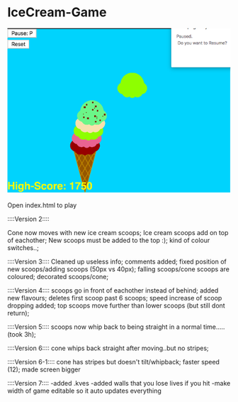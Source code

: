 # IceCream-Game

![alt text](https://github.com/RyanNourbaran/IceCream-Game/blob/master/screenshot.png)



Open index.html to play


::::Version 2::::

Cone now moves with new ice cream scoops;
Ice cream scoops add on top of eachother;
New scoops must be added to the top :);
kind of colour switches..;

::::Version 3::::
Cleaned up useless info;
comments added;
fixed position of new scoops/adding scoops (50px vs 40px);
falling scoops/cone scoops are coloured;
decorated scoops/cone;


::::Version 4::::
scoops go in front of eachother instead of behind;
added new flavours;
deletes first scoop past 6 scoops;
speed increase of scoop dropping added;
top scoops move further than lower scoops (but still dont return);

::::Version 5::::
scoops now whip back to being straight in a normal time.....(took 3h);

::::Version 6::::
cone whips back straight after moving..but no stripes;

::::Version 6-1::::
cone has stripes but doesn't tilt/whipback;
faster speed (12);
made screen bigger

::::Version 7::::
-added .kves
-added walls that you lose lives if you hit
-make width of game editable so it auto updates everything
